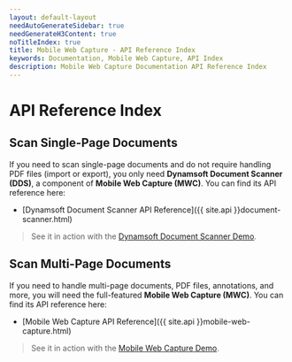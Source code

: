 ```yaml
---
layout: default-layout
needAutoGenerateSidebar: true
needGenerateH3Content: true
noTitleIndex: true
title: Mobile Web Capture - API Reference Index
keywords: Documentation, Mobile Web Capture, API Index
description: Mobile Web Capture Documentation API Reference Index
---
```


# API Reference Index  

## Scan Single-Page Documents  

If you need to scan single-page documents and do not require handling PDF files (import or export), you only need **Dynamsoft Document Scanner (DDS)**, a component of **Mobile Web Capture (MWC)**. You can find its API reference here:  

- [Dynamsoft Document Scanner API Reference]({{ site.api }}document-scanner.html)  

> See it in action with the [Dynamsoft Document Scanner Demo](https://demo.dynamsoft.com/document-scanner/).  

## Scan Multi-Page Documents  

If you need to handle multi-page documents, PDF files, annotations, and more, you will need the full-featured **Mobile Web Capture (MWC)**. You can find its API reference here:  

- [Mobile Web Capture API Reference]({{ site.api }}mobile-web-capture.html)  

> See it in action with the [Mobile Web Capture Demo](https://demo.dynamsoft.com/mobile-web-capture/).  
